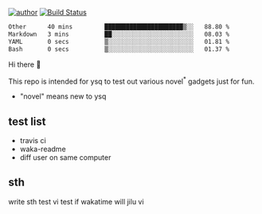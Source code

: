 [![author](https://img.shields.io/badge/author-ysq-green)](https://github.com/Yang-Shiqin)
[![Build Status](https://app.travis-ci.com/Yang-Shiqin/testall.svg?branch=main)](https://app.travis-ci.com/Yang-Shiqin/testall)

<!--START_SECTION:waka-->

```txt
Other      40 mins         ██████████████████████▒░░   88.80 %
Markdown   3 mins          ██░░░░░░░░░░░░░░░░░░░░░░░   08.03 %
YAML       0 secs          ▒░░░░░░░░░░░░░░░░░░░░░░░░   01.81 %
Bash       0 secs          ▒░░░░░░░░░░░░░░░░░░░░░░░░   01.37 %
```

<!--END_SECTION:waka-->

Hi there 👋

This repo is intended for ysq to test out various novel<sup>*</sup> gadgets just for fun.

- "novel" means new to ysq

## test list
- travis ci
- waka-readme
- diff user on same computer

## sth
write sth
test vi
test if wakatime will jilu vi

